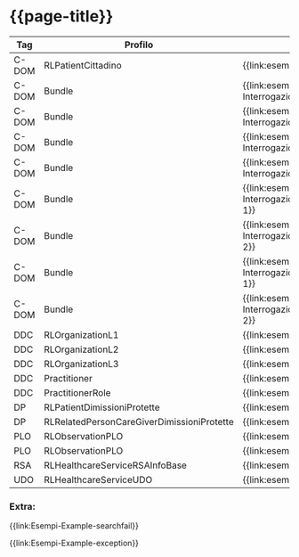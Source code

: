 # {{page-title}}

| Tag | Profilo | Link Simplifier |
|---|---|---|
| C-DOM | RLPatientCittadino | {{link:esempio-Patient-Cittadino}} |
| C-DOM | Bundle | {{link:esempio-Bundle-InterrogazioneCarePlan-1}} |
| C-DOM | Bundle | {{link:esempio-Bundle-InterrogazioneCarePlan-2}} |
| C-DOM | Bundle | {{link:esempio-Bundle-InterrogazioneProcedure-1}} |
| C-DOM | Bundle | {{link:esempio-Bundle-InterrogazioneQuestionnaireResponse-1}} |
| C-DOM | Bundle | {{link:esempio-Bundle-InterrogazioneServiceRequestRivalutazione-1}} |
| C-DOM | Bundle | {{link:esempio-Bundle-InterrogazioneServiceRequestRivalutazione-2}} |
| C-DOM | Bundle | {{link:esempio-Bundle-InterrogazioneServiceRequestSospensione-1}} |
| C-DOM | Bundle | {{link:esempio-Bundle-InterrogazioneServiceRequestSospensione-2}} |
| DDC | RLOrganizationL1 | {{link:esempio-RLOrganizationL1}} |
| DDC | RLOrganizationL2 | {{link:esempio-RLOrganizationL2}} |
| DDC | RLOrganizationL3 | {{link:esempio-RLOrganizationL3}} |
| DDC | Practitioner | {{link:esempio-Practitioner}} |
| DDC | PractitionerRole | {{link:esempio-PractitionerRole}} |
| DP | RLPatientDimissioniProtette | {{link:esempio-Patient-DimissioniProtette}} |
| DP | RLRelatedPersonCareGiverDimissioniProtette | {{link:esempio-Patient-DimissioniProtette}} |
| PLO | RLObservationPLO | {{link:esempio-PLO}} |
| PLO | RLObservationPLO | {{link:esempio-PLO-RepartiOspedale}} |
| RSA | RLHealthcareServiceRSAInfoBase | {{link:esempio-RSAInfoBase}} |
| UDO | RLHealthcareServiceUDO | {{link:esempio-UDO}} |

### Extra: 

{{link:Esempi-Example-searchfail}}

{{link:Esempi-Example-exception}}

